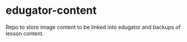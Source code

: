 # edugator-content

Repo to store image content to be linked into edugator and backups of lesson content.
